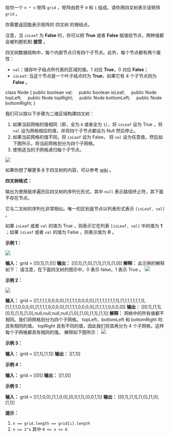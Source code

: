 给你一个 `n * n` 矩阵 `grid` ，矩阵由若干 `0` 和 `1` 组成。请你用四叉树表示该矩阵 `grid` 。

你需要返回能表示矩阵的 四叉树 的根结点。

注意，当 `isLeaf` 为 **False** 时，你可以把 **True** 或者 **False** 赋值给节点，两种值都会被判题机制 **接受** 。

四叉树数据结构中，每个内部节点只有四个子节点。此外，每个节点都有两个属性：

*   `val`：储存叶子结点所代表的区域的值。1 对应 **True**，0 对应 **False**；
*   `isLeaf`: 当这个节点是一个叶子结点时为 **True**，如果它有 4 个子节点则为 **False** 。

class Node {
    public boolean val;
    public boolean isLeaf;
    public Node topLeft;
    public Node topRight;
    public Node bottomLeft;
    public Node bottomRight;
}

我们可以按以下步骤为二维区域构建四叉树：

1.  如果当前网格的值相同（即，全为 `0` 或者全为 `1`），将 `isLeaf` 设为 True ，将 `val` 设为网格相应的值，并将四个子节点都设为 Null 然后停止。
2.  如果当前网格的值不同，将 `isLeaf` 设为 False， 将 `val` 设为任意值，然后如下图所示，将当前网格划分为四个子网格。
3.  使用适当的子网格递归每个子节点。

![](https://assets.leetcode.com/uploads/2020/02/11/new_top.png)

如果你想了解更多关于四叉树的内容，可以参考 [wiki](https://en.wikipedia.org/wiki/Quadtree) 。

**四叉树格式：** 

输出为使用层序遍历后四叉树的序列化形式，其中 `null` 表示路径终止符，其下面不存在节点。

它与二叉树的序列化非常相似。唯一的区别是节点以列表形式表示 `[isLeaf, val]` 。

如果 `isLeaf` 或者 `val` 的值为 True ，则表示它在列表 `[isLeaf, val]` 中的值为 **1** ；如果 `isLeaf` 或者 `val` 的值为 False ，则表示值为 **0** 。

**示例 1：** 

![](https://assets.leetcode.com/uploads/2020/02/11/grid1.png)

**输入：** grid = \[\[0,1\],\[1,0\]\]
**输出：** \[\[0,1\],\[1,0\],\[1,1\],\[1,1\],\[1,0\]\]
**解释：** 此示例的解释如下：
请注意，在下面四叉树的图示中，0 表示 false，1 表示 True 。
![](https://assets.leetcode.com/uploads/2020/02/12/e1tree.png)

**示例 2：** 

![](https://assets.leetcode.com/uploads/2020/02/12/e2mat.png)

**输入：** grid = \[\[1,1,1,1,0,0,0,0\],\[1,1,1,1,0,0,0,0\],\[1,1,1,1,1,1,1,1\],\[1,1,1,1,1,1,1,1\],\[1,1,1,1,0,0,0,0\],\[1,1,1,1,0,0,0,0\],\[1,1,1,1,0,0,0,0\],\[1,1,1,1,0,0,0,0\]\]
**输出：** \[\[0,1\],\[1,1\],\[0,1\],\[1,1\],\[1,0\],null,null,null,null,\[1,0\],\[1,0\],\[1,1\],\[1,1\]\]
**解释：** 网格中的所有值都不相同。我们将网格划分为四个子网格。
topLeft，bottomLeft 和 bottomRight 均具有相同的值。
topRight 具有不同的值，因此我们将其再分为 4 个子网格，这样每个子网格都具有相同的值。
解释如下图所示：
![](https://assets.leetcode.com/uploads/2020/02/12/e2tree.png)

**示例 3：** 

**输入：** grid = \[\[1,1\],\[1,1\]\]
**输出：** \[\[1,1\]\]

**示例 4：** 

**输入：** grid = \[\[0\]\]
**输出：** \[\[1,0\]\]

**示例 5：** 

**输入：** grid = \[\[1,1,0,0\],\[1,1,0,0\],\[0,0,1,1\],\[0,0,1,1\]\]
**输出：** \[\[0,1\],\[1,1\],\[1,0\],\[1,0\],\[1,1\]\]

**提示：** 

1.  `n == grid.length == grid[i].length`
2.  `n == 2^x` 其中 `0 <= x <= 6`